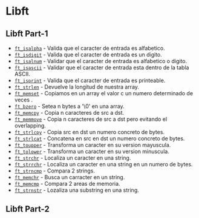 # Libft

## Libft Part-1
- [`ft_isalpha`](ft_isalpha.c)	- Valida que el caracter de entrada es alfabetico.
- [`ft_isdigit`](ft_isdigit.c)  - Valida que el caracter de entrada es un digito.
- [`ft_isalnum`](ft_isalnum.c)  - Validar que el caracter de entrada es alfabetico o digito.
- [`ft_isascii`](ft_isascii.c)  - Validar que el caracter de entrada esta dentro de la tabla ASCII.
- [`ft_isprint`](ft_isprint.c)  - Valida que el caracter de entrada es printeable.
- [`ft_strlen`](ft_strlen.c)    - Devuelve la longitud de nuestra array.
- [`ft_memset`](ft_memset.c)    - Copiamos en un array el valor c un numero determinado de veces .
- [`ft_bzero`](ft_bzero.c)      - Setea n bytes a '\0' en una array. 
- [`ft_memcpy`](ft_memcpy.c)    - Copia n caracteres de src a dst.
- [`ft_memmove`](ft_memmove.c)  - Copia n caracteres de src a dst pero evitando el overlapping.
- [`ft_strlcpy`](ft_strlcpy.c)  - Copia src en dst un numero concreto de bytes.
- [`ft_strlcat`](ft_strlcat.c) - Concatena en src en dst un numero concreto de bytes.
- [`ft_toupper`](ft_toupper.c)  - Transforma un caracter en su version mayuscula.
- [`ft_tolower`](ft_tolower.c)  - Transforma un caracter en su version minuscula.
- [`ft_strchr`](ft_strchr.c)    - Localiza un caracter en una string.
- [`ft_strrchr`](ft_strrchr.c) - Localiza un caracter en una string en un numero de bytes.
- [`ft_strncmp`](ft_strncmp.c) - Compara 2 strings.
- [`ft_memchr`](ft_memchr.c)  - Busca un carracter en un string.
- [`ft_memcmp`](ft_memcmp.c) - Compara 2 areas de memoria.
- [`ft_strnstr`](ft_strnstr.c) - Lozaliza una substring en una string.

## Libft Part-2